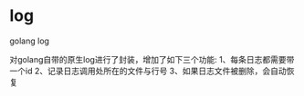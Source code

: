 # log
golang log

对golang自带的原生log进行了封装，增加了如下三个功能: 
1、每条日志都需要带一个id
2、记录日志调用处所在的文件与行号
3、如果日志文件被删除，会自动恢复

